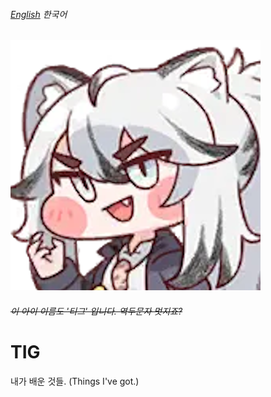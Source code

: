 ###### [English](./README.md) 한국어

![Tig](/attachments/Tig.png)
###### ~~이 아이 이름도 '티그' 입니다. 역두문자 멋지죠?~~

# TIG
내가 배운 것들. (Things I've got.)

